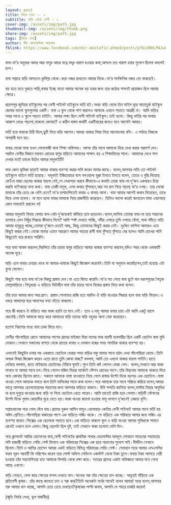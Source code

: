 ```yaml
---
layout: post
title: ফিরে দেখা -- ২
subtitle: বাড়ি থেকে ফেনী - ২
cover-img: /assets/img/path.jpg
thumbnail-img: /assets/img/thumb.png
share-img: /assets/img/path.jpg
tags: [ফিরে দেখা]
author: মীর মোসতাফিজ আহমেদ
fblink: https://www.facebook.com/mir.mostafiz.ahmed/posts/pfbid0HLPAJw6xMyuA66GGEeYjtntJyGG87aiSuUYHSLnApCm4BHLdB5DeUXoCsEK37XVDl
---
```

<p></p><p>
বাবা-মা’র অফুরন্ত আদর আর নানুর আদর যত্নে যদ্দূর খারাপ হওয়ার কথা,আসলে তত খারাপ হবার সুযোগ ছিলনা বললেই চলে।
</p><p>
বাবা সপ্তাহে বাড়ি আসতেন কুমিল্লা থেকে।কড়া নজর রাখতেন আমার দিকে।মা'র সার্বক্ষনিক নজর তো থাকছেই।</p><p>
বড় হতে হতে বুঝতে পারি,বাবার ইচ্ছে মতো আমার অনেক বড় হবার জন্য তার কঠোর শাসনই প্রয়োজন ছিল আমার ক্ষেত্রে।</p><p>
প্রতাপপুর জুনিয়র হাইস্কুলের পর ফেনী পাইলট হাইস্কুলে ভর্তি হই।অথচ বাড়ি থেকে তিন মাইল দূরে আতাতুর্ক হাইস্কুল জেলার ভালো স্কুলগুলোর একটি। বাবা এ স্কুল থেকে পাশ করলেও আমাকে এখানে পড়াতে আগ্রহী না। আমি বাড়ির সবার সাথে এ স্কুলে পড়তে চাইনি। আমার লক্ষ্য ছিল ফেনী পাইলট হাইস্কুল।তাই হলো। কিন্তু ভর্তির পর মাথায় আকাশ ভেঙে পড়লো,থাকবো কোথায়? এ কঠিন বাস্তব কথাটি একটিবারের জন্যও মনে আসেনি আমার। </p><p>
ভর্তি হয়ে বাবাকে চিঠি দিলে,ছুটি নিয়ে বাড়ি আসেন।আমরা থাকার বিষয় নিয়ে আলোচনায় বসি। এ পর্যায়ে নিজকে অপরাধী মনে হয়।</p><p> 
বাবার মেঝো মামা তখন সোনাগাজী থানা শিক্ষা অফিসার। আম্মা তাঁর সাথে আমাকে নিয়ে দেখা করার পরামর্শ দেন। পরদিন ফেনীর মিজান ময়দান রোডের শ্বশুর বাড়িতে আমাদের সাক্ষাৎ হয় এ শিক্ষাবিদের সাথে। আমাদের দেখে সাপ দেখার মতই চমকে উঠেন আমার দাদুভাইটি!</p><p>
বাবা কোন ভূমিকা ছাড়াই আমার থাকার ব্যবস্হা করার দাবি করেন মামার কাছে। বলেন,আপনার নাতি তো পাইলট হাইস্কুলে নাইনে ভর্তি হয়েছে। দাদুভাই ইজিচেয়ারে বসে নলওয়ালা হুক্কা টানতে টানতে বলেন, তোরে এ বুদ্ধি দিয়েছে কে?যে বাচ্চা ছেলের থাকার যায়গা নেই,সে লেখাপড়া করবে কীভাবে–এ কথাটা তোরা বাবা-মা দু'জন একবারও চিন্তা করলি না?আরো নানা কথা। বাবা তেজী মানুষ, এসব কথায় ফুঁসছেন,আর সব রাগ গিয়ে পড়ছে মা'র ওপর। তার মেঝো মামাকে তাঁর চেয়ে কে বেশি চেনে? মা'র চাপাচাপিতেই বাবার এ বাসায় আসা। বাবা আমার আগেই জবাব দিয়েছেন, তারে দিয়ে এসব হবেনা। মা মনে হলো বাবার মামাকে নিয়ে রাজনীতি করেছেন। তিনিও ভালো করেই জানতেন মামা এব্যাপারে কোন সাহায্যই করবেন না!</p><p>
আমার দাদুভাই বিদায় বেলায় বাপ-বেটা দু'জনকেই কাঁদিয়ে তবে ছাড়লেন।বলেন,ভাগিনা তোমরা বাবা-মা হয়ে সন্তানের ব্যাপারে এমন নিষ্ঠুর সিদ্ধান্ত কীভাবে নিলে? আমি স্পষ্ট দেখতে পাচ্ছি, নদীর এপারে তুমি ওপারে বৌমা, মাঝ নদীতে নাতি আমার হাবুডুবু খাচ্ছে,তোমরা দু'জনে চেয়েই আছ, কিন্তু তোমাদের  কিছুই করার নেই। দুঃখিত ভাগিনা আমারও এতে কিছুই করার নেই।মেঝো মামার এহেন আচরণে আমার অত্যন্ত রাগী বাবা ফুঁসতে ফুঁসতে বের হলেও আমি চোখের পানি কিছুতেই ধরে রাখতে পারিনি।</p><p>
পরে বাবা আস্বস্ত করলেন,বিরলিতে তাঁর চাচার শ্বশুর বাড়িতে আমার থাকার ব্যবস্হা করবেন,যদিও শহর থেকে এলাকাটি অনেক দূরে।</p><p> 
বাড়ি এলে বাবার চেহারা দেখে মা আমার-বাবাকে কিছুই জিজ্ঞেস করেননি।তিনি যা অনুমান করেছিলেন,তাই হয়েছে এটা বুঝে ফেলেন।</p><p>
কিছুটা শান্ত হয়ে বাবা মা’কে বিকল্প প্রস্তাব দেন।মা এতে দ্বিমত করেনি।মা'র মত পেয়ে বাবা ছুটে যান দরাপপুরের পৈতৃক মোল্লাবাড়িতে।পিতৃহারা এ বাড়িতে ভিটাহীন বাবা তাঁর চাচার সাথে নিজের প্রস্তাব নিয়ে কথা বলেন।</p><p>
তাঁর চাচা আমার জন্য অন্ত:প্রাণ। প্রস্তাব শোনামাত্র রাজি হয়ে পরদিন ঐ বাড়ি যাওয়ার সিদ্ধান্ত হলে বাবা বাড়ি ফিরেন।এ খবরে আমাদের ঘরে আনন্দের বন্যা বইতে থাকলো।</p><p>
পরে কী কারনে ঐ বাড়িতে আর থাকা হয়নি তা মনে নেই। তবে এ দাদু আমার বাবার চাচা এটা আমি একটু বয়সে জেনেছি।তিনি আমাকে ঘাড়ে করে আমাদের বাড়ি তাদের বাড়ি বহুবার আনা নেয়া করেছেন।</p><p>
হতাশা নিরাশার মধ্যে বাবা ঢাকা ফিরে যান।</p><p>
ফেনীর পাঁচগাছিয়া রোডে আমাদের পাশের গ্রামের মাইজ্যা মিয়া নামের মাঝ বায়সী ব্যবসায়ীর ছিল একটি হোটেল কাম মুদি দোকান।সেখানে সকালের নাশতা থেকে রাতের খাবার ও দোকান বন্ধের সময় সাময়িক থাকার ব্যবস্হা হয়।</p><p>
এভাবেই কিছুদিন চলার পর একরাতে হোটেলে ফেরার সময় বাড়ির লকু মামার সাথে হঠাৎ দেখা পাঁচগাছিয়া রোডে।তিনি অবাক বিস্ময় জিজ্ঞেস করেন এতো রাতে তুমি কোথা যাচ্ছ? বললাম, আমি তো এখনো থাকার যায়গা পাইনি।হাতে দেখিয়ে বললাম, রাতে মাইজ্যার হোটেলের টেবিলে ঘুমাই।শুনে তিনি কষ্ট পেলেন বোঝা গেল। বলেন,সেখানে আর থাকা লাগবে না আমার সাথে চল।নিয়ে গেলেন মজিদ মিয়ার মার্কেটে স্টেশন রোডের পাশে।তাঁর বিছানায় আমাকে থাকতে দিয়ে অন্য কোথায় ছিলেন রাতে। সকালে আমাকে নাস্তা খাওয়াতে নিয়ে গেলে রাস্তার উল্টো দিকে বড়সড় এক হোটেলে।নাস্তা খাওয়া শেষে আমাকে বসতে বলে তিনি মালিকের সাথে কথা বলেন।পরে আমাকে তার সাথে পরিচয় করিয়ে বলেন,আমার ভাগ্নে আপনার ছেলেমেয়েদের পড়ানোর জন্য আপনার বাড়িতে থাকবে। উনি সম্মতি জানিয়ে বলেন,মাস্টার মিয়ার অসুবিধা না হলে দুপুরে খাওয়ার জন্য বাড়ি না গিয়ে হোটেলে খেতে পারেন। আমি তাতেই রাজি হয়ে গেলাম।বাড়িটি স্টেশনের উল্টো দিকে গুদাম কোয়ার্টার ঘুরে যেতে হয়।থাকা খাওয়া জায়গা হওয়ায় মামু ভাগনে দু'জনেই বেজায় খুশি।</p><p> 
সপ্তাহখানেক পরে গোল বেঁধে যায়।গ্রামের নুরুল আমিন মামুও খেলোয়াড় কোটায় ফেনী পাইলটে আমার সাথে ভর্তি হয় অষ্টম শ্রেণিতে।পাঁচগাছিয়া বাজারের পাশে এক বাড়িতে লজিং থাকে। সে বাড়িতে এক পরিবারে আমার জন্য লজিং এর ব্যবস্হা করেন।সিক্সের এক ছেলেকে পড়াতে হবে।এক বাড়িতে থাকলে স্কুল ও বাড়ি যাওয়া আসার সুবিধাকে সামনে রেখেই ওখানে চলে এলাম।কিন্তু ছেলেটা ছিল দুষ্ট, তাই সেখানে থাকা হলোনা বেশি দিন।</p><p>
পরে ক্লাসমেট আমির হোসেনের বাবা,ফেনী পাইলটের প্রাথমিক শাখার হেডমাস্টার আবদুস সোবহান সাহেবের সহায়তায় লমি হাজারী বাড়িতে পেয়িং গেস্ট হিসাবে এক পরিবারের সিক্সের এক ছাত্র পড়ানোর সুযোগ পাই।দীর্ঘদিন সেখানে ছিলাম।তিনি ও আমির হোসেন আমরা একই বাড়িতে বিভিন্ন পরিবারের পেয়িং গেস্ট। 
সোবহান স্যার আমার এসএসসির ফরম পূরন পরবর্তী ফি পরিশোধ করেন তার পোস্ট অফিস সেভিংস একাউন্ট থেকে টাকা তুলে।বাবার টাকা আসতে দেরী হওয়ায় তাঁর সহযোগিতার হাত আমাকে বিপর্যয় থেকে রক্ষা করে। 
স্যারের গ্রামের একটা অভিজ্ঞতা আমার মনে গেথে আছে এখনো। </p><p>
বাড়ি গেছেন, বেলা করে ক্ষেতের ফসল দেখতে যান।অন্যের গরু তাঁর ক্ষেতের ধান খাচ্ছে। অদূরেই দাঁড়িয়ে এক প্রতিবেশী কৃষক। তাঁর কাছে জানতে চান এ গরু কার?তিনি অনেকটা গর্বের সাথেই বলেন আমার!
স্যার বলেন,আপনার গরু আমার ধান খাচ্ছে, আপনি চেয়ে চেয়ে দেখছেন?কৃষকের পাল্টা জবাব, আপনি যে শহরে চাকরি করেন!</p><p>
(স্মৃতি নির্ভর লেখা, ভুল মার্জনীয়)

</p>